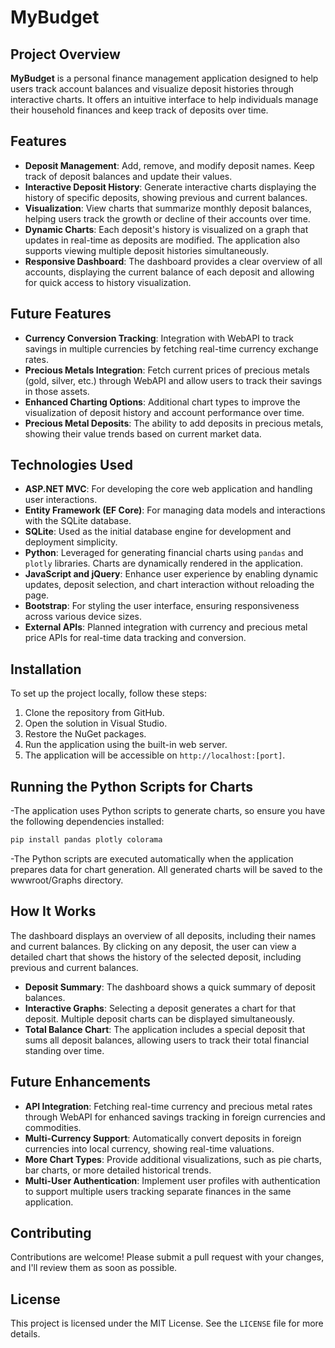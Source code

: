 # MyBudget

## Project Overview

**MyBudget** is a personal finance management application designed to help users track account balances and visualize deposit histories through interactive charts. It offers an intuitive interface to help individuals manage their household finances and keep track of deposits over time.

## Features

- **Deposit Management**: Add, remove, and modify deposit names. Keep track of deposit balances and update their values.
- **Interactive Deposit History**: Generate interactive charts displaying the history of specific deposits, showing previous and current balances.
- **Visualization**: View charts that summarize monthly deposit balances, helping users track the growth or decline of their accounts over time.
- **Dynamic Charts**: Each deposit's history is visualized on a graph that updates in real-time as deposits are modified. The application also supports viewing multiple deposit histories simultaneously.
- **Responsive Dashboard**: The dashboard provides a clear overview of all accounts, displaying the current balance of each deposit and allowing for quick access to history visualization.

## Future Features

- **Currency Conversion Tracking**: Integration with WebAPI to track savings in multiple currencies by fetching real-time currency exchange rates.
- **Precious Metals Integration**: Fetch current prices of precious metals (gold, silver, etc.) through WebAPI and allow users to track their savings in those assets.
- **Enhanced Charting Options**: Additional chart types to improve the visualization of deposit history and account performance over time.
- **Precious Metal Deposits**: The ability to add deposits in precious metals, showing their value trends based on current market data.

## Technologies Used

- **ASP.NET MVC**: For developing the core web application and handling user interactions.
- **Entity Framework (EF Core)**: For managing data models and interactions with the SQLite database.
- **SQLite**: Used as the initial database engine for development and deployment simplicity.
- **Python**: Leveraged for generating financial charts using `pandas` and `plotly` libraries. Charts are dynamically rendered in the application.
- **JavaScript and jQuery**: Enhance user experience by enabling dynamic updates, deposit selection, and chart interaction without reloading the page.
- **Bootstrap**: For styling the user interface, ensuring responsiveness across various device sizes.
- **External APIs**: Planned integration with currency and precious metal price APIs for real-time data tracking and conversion.

## Installation

To set up the project locally, follow these steps:
1. Clone the repository from GitHub.
2. Open the solution in Visual Studio.
3. Restore the NuGet packages.
4. Run the application using the built-in web server.
5. The application will be accessible on `http://localhost:[port]`.

## Running the Python Scripts for Charts
-The application uses Python scripts to generate charts, so ensure you have the following dependencies installed:
```bash
pip install pandas plotly colorama
```
-The Python scripts are executed automatically when the application prepares data for chart generation. All generated charts will be saved to the wwwroot/Graphs directory.

## How It Works
The dashboard displays an overview of all deposits, including their names and current balances. By clicking on any deposit, the user can view a detailed chart that shows the history of the selected deposit, including previous and current balances.
- **Deposit Summary**: The dashboard shows a quick summary of deposit balances.
- **Interactive Graphs**: Selecting a deposit generates a chart for that deposit. Multiple deposit charts can be displayed simultaneously.
- **Total Balance Chart**: The application includes a special deposit that sums all deposit balances, allowing users to track their total financial standing over time.

## Future Enhancements
- **API Integration**: Fetching real-time currency and precious metal rates through WebAPI for enhanced savings tracking in foreign currencies and commodities.
- **Multi-Currency Support**: Automatically convert deposits in foreign currencies into local currency, showing real-time valuations.
- **More Chart Types**: Provide additional visualizations, such as pie charts, bar charts, or more detailed historical trends.
- **Multi-User Authentication**: Implement user profiles with authentication to support multiple users tracking separate finances in the same application.

## Contributing

Contributions are welcome! Please submit a pull request with your changes, and I'll review them as soon as possible.

## License

This project is licensed under the MIT License. See the `LICENSE` file for more details.
